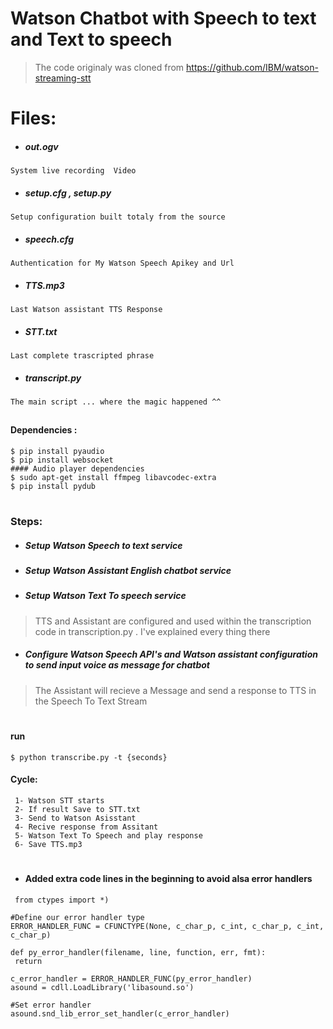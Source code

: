 # Watson Chatbot with Speech to text and Text to speech 
> The code originaly was cloned from  https://github.com/IBM/watson-streaming-stt
# Files:
  - ##### out.ogv
  ``System live recording  Video ``
  - ##### setup.cfg , setup.py
  ``Setup configuration built totaly from the source``
   - ##### speech.cfg
  ``Authentication for My Watson Speech Apikey and Url``
   - ##### TTS.mp3
  ``Last Watson assistant TTS Response``
  -  ##### STT.txt
  ``Last complete trascripted phrase``
  -  ##### transcript.py
   ``The main script ... where the magic happened ^^``

 ##
 

#### Dependencies :

 ````$ sudo apt-get install libasound-dev portaudio19-dev libportaudio2 libportaudiocpp0
 $ pip install pyaudio
 $ pip install websocket 
 #### Audio player dependencies
 $ sudo apt-get install ffmpeg libavcodec-extra
 $ pip install pydub
 ````
 #
 ### Steps:
 - ##### Setup Watson Speech to text service
 - ##### Setup Watson Assistant English chatbot service 
 - ##### Setup Watson Text To speech service
 > TTS and Assistant are configured and used within the transcription code in transcription.py . I've explained every thing there 
 - ##### Configure Watson Speech API's and Watson assistant configuration to send input voice as message for chatbot
 > The Assistant will recieve a Message and send a response to TTS in the Speech To Text Stream 
 #

#### run
````
$ python transcribe.py -t {seconds}

````
#### Cycle:
````
 1- Watson STT starts 
 2- If result Save to STT.txt 
 3- Send to Watson Asisstant
 4- Recive response from Assitant 
 5- Watson Text To Speech and play response
 6- Save TTS.mp3 
````

 #
 - #### Added extra code lines in the beginning to avoid alsa error handlers
 ````
  from ctypes import *)

 #Define our error handler type
 ERROR_HANDLER_FUNC = CFUNCTYPE(None, c_char_p, c_int, c_char_p, c_int, c_char_p)

 def py_error_handler(filename, line, function, err, fmt):
  return

 c_error_handler = ERROR_HANDLER_FUNC(py_error_handler)
 asound = cdll.LoadLibrary('libasound.so')

 #Set error handler
 asound.snd_lib_error_set_handler(c_error_handler)
````
 



